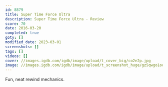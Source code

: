 ```yaml
---
id: 8879
title: Super Time Force Ultra
description: Super Time Force Ultra - Review
score: 70
date: 2016-03-20
completed: true
goty: []
modified_date: 2023-03-01
screenshots: []
tags: []
videos: []
cover: //images.igdb.com/igdb/image/upload/t_cover_big/co2e2p.jpg
image: //images.igdb.com/igdb/image/upload/t_screenshot_huge/gz5qwgo1oqysp4vdnu8x.jpg
---
```

Fun, neat rewind mechanics.